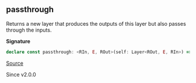 ## passthrough

Returns a new layer that produces the outputs of this layer but also
passes through the inputs.

**Signature**

```ts
declare const passthrough: <RIn, E, ROut>(self: Layer<ROut, E, RIn>) => Layer<RIn | ROut, E, RIn>
```

[Source](https://github.com/Effect-TS/effect/tree/main/packages/effect/src/Layer.ts#L546)

Since v2.0.0